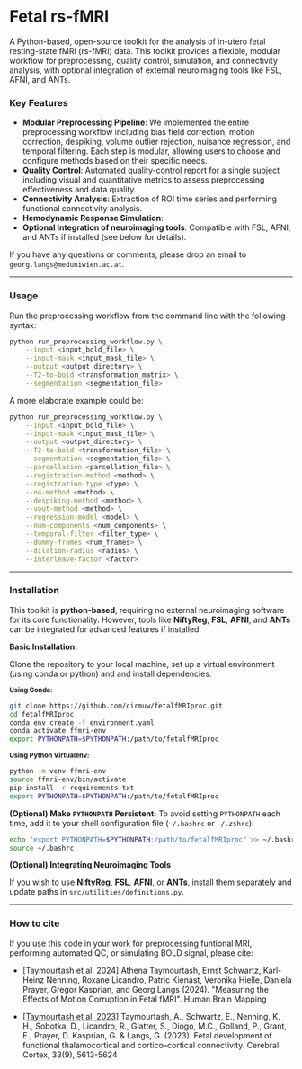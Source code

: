 # Fetal rs-fMRI
A Python-based, open-source toolkit for the analysis of in-utero fetal resting-state fMRI (rs-fMRI) data. This toolkit provides a flexible, modular workflow for preprocessing, quality control, simulation, and connectivity analysis, with optional integration of external neuroimaging tools like FSL, AFNI, and ANTs. 

### Key Features

* **Modular Preprocessing Pipeline**: We implemented the entire preprocessing workflow including bias field correction, motion correction, despiking, volume outlier rejection, nuisance regression, and temporal filtering. Each step is modular, allowing users to choose and configure methods based on their specific needs.
* **Quality Control**: Automated quality-control report for a single subject including visual and quantitative metrics to assess preprocessing effectiveness and data quality.
* **Connectivity Analysis**: Extraction of ROI time series and performing functional connectivity analysis.
* **Hemodynamic Response Simulation**: 
* **Optional Integration of neuroimaging tools**: Compatible with FSL, AFNI, and ANTs if installed (see below for details).

If you have any questions or comments, please drop an email to `georg.langs@meduniwien.ac.at`.

---

### Usage
Run the preprocessing workflow from the command line with the following syntax:
```bash
python run_preprocessing_workflow.py \
    --input <input_bold_file> \
    --input-mask <input_mask_file> \
    --output <output_directory> \
    --T2-to-bold <transformation_matrix> \
    --segmentation <segmentation_file> 
```
A more elaborate example could be:
```bash
python run_preprocessing_workflow.py \
    --input <input_bold_file> \
    --input-mask <input_mask_file> \
    --output <output_directory> \
    --T2-to-bold <transformation_file> \
    --segmentation <segmentation_file> \
    --parcellation <parcellation_file> \
    --registration-method <method> \
    --registration-type <type> \
    --n4-method <method> \
    --despiking-method <method> \
    --vout-method <method> \
    --regression-model <model> \
    --num-components <num_components> \
    --temporal-filter <filter_type> \
    --dummy-frames <num_frames> \
    --dilation-radius <radius> \
    --interleave-factor <factor>
```
--- 

### Installation

This toolkit is **python-based**, requiring no external neuroimaging software for its core functionality. However, tools like **NiftyReg**, **FSL**, **AFNI**, and **ANTs** can be integrated for advanced features if installed.

**Basic Installation:**

Clone the repository to your local machine, set up a virtual environment (using conda or python) and and install dependencies:

<strong style="font-size: smaller;">Using Conda:</strong>
```bash
git clone https://github.com/cirmuw/fetalfMRIproc.git
cd fetalfMRIproc
conda env create -f environment.yaml
conda activate ffmri-env
export PYTHONPATH=$PYTHONPATH:/path/to/fetalfMRIproc
```
<strong style="font-size: smaller;">Using Python Virtualenv:</strong>
```bash
python -m venv ffmri-env
source ffmri-env/bin/activate
pip install -r requirements.txt
export PYTHONPATH=$PYTHONPATH:/path/to/fetalfMRIproc
````

**(Optional) Make ```PYTHONPATH``` Persistent:**
To avoid setting ```PYTHONPATH``` each time, add it to your shell configuration file (```~/.bashrc``` or ```~/.zshrc```):
```bash
echo "export PYTHONPATH=$PYTHONPATH:/path/to/fetalfMRIproc" >> ~/.bashrc
source ~/.bashrc
```
**(Optional) Integrating Neuroimaging Tools**

If you wish to use **NiftyReg**, **FSL**, **AFNI**, or **ANTs**, install them separately and update paths in `src/utilities/definitions.py`.

--- 
### How to cite
If you use this code in your work for preprocessing funtional MRI, performing automated QC, or simulating BOLD signal, please cite:


* [Taymourtash et al. 2024] Athena Taymourtash, Ernst Schwartz, Karl-Heinz Nenning, Roxane Licandro, Patric Kienast, Veronika Hielle, Daniela Prayer, Gregor Kasprian, and Georg Langs (2024). "Measuring the Effects of Motion Corruption in Fetal fMRI". Human Brain Mapping

* [[Taymourtash et al. 2023](https://academic.oup.com/cercor/article/33/9/5613/6908756)] Taymourtash, A., Schwartz, E., Nenning, K. H., Sobotka, D., Licandro, R., Glatter, S., Diogo, M.C., Golland, P., Grant, E., Prayer, D. Kasprian, G. & Langs, G. (2023). Fetal development of functional thalamocortical and cortico–cortical connectivity. Cerebral Cortex, 33(9), 5613-5624